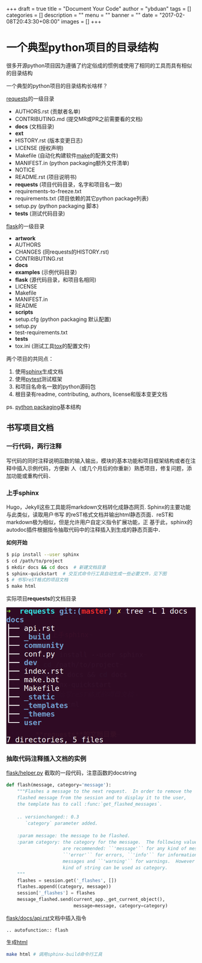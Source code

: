 +++
draft = true
title = "Document Your Code"
author = "ybduan"
tags = []
categories = []
description = ""
menu = ""
banner = ""
date = "2017-02-08T20:43:30+08:00"
images = []
+++

# 一个典型python项目的目录结构

很多开源python项目因为遵循了约定俗成的惯例或使用了相同的工具而具有相似的目录结构

一个典型的python项目的目录结构长啥样？

<!--more-->

[requests](https://github.com/kennethreitz/requests)的一级目录

  * AUTHORS.rst  (贡献者名单)
  * CONTRIBUTING.md  (提交MR或PR之前需要看的文档)
  * **docs**  (文档目录)
  * **ext**
  * HISTORY.rst  (版本变更日志)
  * LICENSE  (授权声明)
  * Makefile  (自动化构建软件[make](https://zh.wikipedia.org/wiki/Make)的配置文件)
  * MANIFEST.in  (python packaging额外文件清单)
  * NOTICE
  * README.rst  (项目说明书)
  * **requests**  (项目代码目录，名字和项目名一致)
  * requirements-to-freeze.txt
  * requirements.txt  (项目依赖的其它python package列表)
  * setup.py  (python packaging 脚本)
  * **tests**  (测试代码目录)

[flask](https://github.com/pallets/flask)的一级目录

  * **artwork**
  * AUTHORS
  * CHANGES  (同requests的HISTORY.rst)
  * CONTRIBUTING.rst
  * **docs**
  * **examples**  (示例代码目录)
  * **flask**  (源代码目录，和项目名相同)
  * LICENSE
  * Makefile
  * MANIFEST.in
  * README
  * **scripts**
  * setup.cfg  (python packaging 默认配置)
  * setup.py
  * test-requirements.txt
  * **tests**
  * tox.ini  (测试工具[tox](https://github.com/tox-dev/tox)的配置文件)

两个项目的共同点：

1. 使用[sphinx](http://www.sphinx-doc.org/)生成文档
2. 使用[pytest](http://pytest.org/)测试框架
3. 和项目名命名一致的python源码包
4. 根目录有readme, contributing, authors, license和版本变更文档

ps. [python packaging]基本结构

## 书写项目文档
### 一行代码，两行注释
写代码的同时注释说明函数的输入输出，模块的基本功能和项目框架结构或者在注释中插入示例代码，方便新
人（或几个月后的你重新）熟悉项目，修复问题，添加功能或重构代码．

### 上手sphinx
Hugo，Jekyll这些工具能将markdown文档转化成静态网页. Sphinx的主要功能与此类似，读取用户书写
的reST格式文档并输出html静态页面．reST和markdown极为相似，但是允许用户自定义指令扩展功能，正
基于此，sphinx的autodoc插件根据指令抽取代码中的注释插入到生成的静态页面中．

**如何开始**
```bash
$ pip install --user sphinx
$ cd /path/to/project
$ mkdir docs && cd docs  # 新建文档目录
$ sphinx-quickstart  # 交互式命令行工具自动生成一些必要文件，见下图
$ # 书写reST格式的项目文档
$ make html
```

实际项目**requests**的文档目录

![](/img/docs.png)

### 抽取代码注释插入文档的实例
[flask/helper.py](https://github.com/pallets/flask/blob/master/flask/helpers.py)
截取的一段代码，注意函数的docstring
```python
def flash(message, category='message'):
    """Flashes a message to the next request.  In order to remove the
    flashed message from the session and to display it to the user,
    the template has to call :func:`get_flashed_messages`.

    .. versionchanged:: 0.3
       `category` parameter added.

    :param message: the message to be flashed.
    :param category: the category for the message.  The following values
                     are recommended: ``'message'`` for any kind of message,
                     ``'error'`` for errors, ``'info'`` for information
                     messages and ``'warning'`` for warnings.  However any
                     kind of string can be used as category.
    """
    flashes = session.get('_flashes', [])
    flashes.append((category, message))
    session['_flashes'] = flashes
    message_flashed.send(current_app._get_current_object(),
                         message=message, category=category)

```

[flask/docs/api.rst](https://raw.githubusercontent.com/pallets/flask/master/docs/api.rst)文档中插入指令
```
.. autofunction:: flash
```

生成[html](http://flask.pocoo.org/docs/0.12/api/#message-flashing)
```bash
make html # 调用sphinx-build命令行工具
```

[reST基本语法]:http://www.sphinx-doc.org/en/1.5.1/rest.html
[python packaging]: https://packaging.python.org/
[sphinx]: http://www.sphinx-doc.org/
